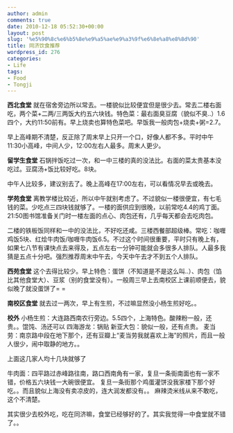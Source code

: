 ```yaml
---
author: admin
comments: true
date: 2010-12-18 05:52:30+00:00
layout: post
slug: '%e5%90%8c%e6%b5%8e%e9%a5%ae%e9%a3%9f%e6%8e%a8%e8%8d%90'
title: 同济饮食推荐
wordpress_id: 276
categories:
- Life
tags:
- Food
- Tongji
---
```


**西北食堂**
就在宿舍旁边所以常去。一楼貌似比较便宜但是很少去。常去二楼右面吃，两个菜+二两/三两饭大约五六块钱。特色菜：最右面臭豆腐（貌似不臭..）1.6四个，大约11:50前有。早上烧卖也算特色菜吧。早饭我一般肉包+烧卖+粥=2.7。

早上高峰期不清楚，反正除了周末早上只开一个口，好像人都不多。平时中午11:30小高峰，中间人少，12:00左右人最多。周末人更少。

**留学生食堂**
石锅拌饭吃过一次，和一中三楼的真的没法比。右面的菜太贵基本没吃过。豆腐汤+饭比较好吃。8块。

中午人比较多，建议别去了。晚上高峰在17:00左右，可以看情况早去或晚去。

**学苑食堂**
离教学楼比较近，所以中午就别考虑了。不过貌似一楼很便宜，有七毛钱的菜。少吃点三四块钱就够了。一楼的面供应到很晚，以前常吃4.4的鸡丁面。21:50图书馆准备关门时一楼左面的点心、肉包还有，几乎每天都会去吃肉包。

二楼的铁板饭同样和一中的没法比，不好吃还咸。三楼西餐部超级棒。常吃：咖喱鸡饭5块、红烩牛肉饭/咖喱牛肉饭6.5。不过这个时间很重要，平时只有晚上有，如果七八节有课快点去来得及，五点左右一分钟可能就会多很多人排队。人最多我猜是五点十分吧。强烈推荐周末中午去，今天中午去才不到五个人排队。

**西苑食堂**
这个去得比较少。早上特色：蛋饼（不知道是不是这么叫..）、肉包（馅比其他食堂大）、豆浆（别的食堂没有）。一般周三早上去南校区上课前顺便去，貌似晚了就没蛋饼了= =

**南校区食堂**
就去过一两次，早上有生煎，不过嘛显然没小杨生煎好吃。。

**校外**
小杨生煎：大连路西南农行旁边。5.5四个，上海特色。酸辣粉一般，还贵。。馄饨、汤还可以
四海游龙：锅贴
新亚大包：貌似一般，还有点贵。
麦当劳：南京路中段在地下那个，还有豆瓣上“麦当劳我就喜欢上海”的照片，而且一般人很少，闹中取静的地方。。

上面这几家人均十几块就够了

牛肉面：四平路过赤峰路往南，路口西南角有一家，复旦一条街南面也有一家不错，价格五六块钱一大碗很便宜。
复旦一条街那个鸡蛋灌饼没我家楼下那个好吃。。而且貌似上海没有卖凉皮的，连大润发都没有。。
麻辣烫米线从来不敢吃，这个不清楚。

其实很少去校外吃，吃在同济嘛，食堂已经够好的了。其实我觉得一中食堂就不错了。。
